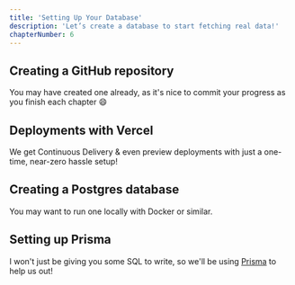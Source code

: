 ```yaml
---
title: 'Setting Up Your Database'
description: 'Let’s create a database to start fetching real data!'
chapterNumber: 6
---
```


## Creating a GitHub repository

You may have created one already, as it's nice to commit your progress as you finish each chapter 😄

## Deployments with Vercel

We get Continuous Delivery & even preview deployments with just a one-time, near-zero hassle setup!

## Creating a Postgres database

You may want to run one locally with Docker or similar.

## Setting up Prisma

I won't just be giving you some SQL to write, so we'll be using [Prisma](https://www.prisma.io/) to help us out!
